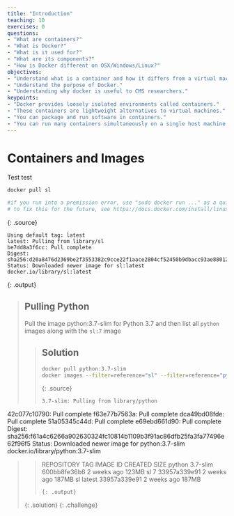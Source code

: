 ```yaml
---
title: "Introduction"
teaching: 10
exercises: 0
questions:
- "What are containers?"
- "What is Docker?"
- "What is it used for?"
- "What are its components?"
- "How is Docker different on OSX/Windows/Linux?"
objectives:
- "Understand what is a container and how it differs from a virtual machine."
- "Understand the purpose of Docker."
- "Understanding why docker is useful to CMS researchers."
keypoints:
- "Docker provides loosely isolated environments called containers."
- "These containers are lightweight alternatives to virtual machines."
- "You can package and run software in containers."
- "You can run many containers simultaneously on a single host machine."
---
```


# Containers and Images

Test test

~~~bash
docker pull sl

#if you run into a premission error, use "sudo docker run ..." as a quick fix
# to fix this for the future, see https://docs.docker.com/install/linux/linux-postinstall/
~~~
{: .source}


~~~
Using default tag: latest
latest: Pulling from library/sl
be7dd8a3f6cc: Pull complete
Digest: sha256:d20a8476d2369be2f3553382c9cce22f1aace2804cf52450b9dbacc93ae88012
Status: Downloaded newer image for sl:latest
docker.io/library/sl:latest
~~~
{: .output}

> ## Pulling Python
>
> Pull the image python:3.7-slim for Python 3.7 and then list all `python` images along with the `sl:7` image
>
> > ## Solution
> >
> > ~~~bash
> > docker pull python:3.7-slim
> > docker images --filter=reference="sl" --filter=reference="python"
> > ~~~
> > {: .source}
> >
> > ~~~
> > 3.7-slim: Pulling from library/python
42c077c10790: Pull complete
f63e77b7563a: Pull complete
dca49bd08fde: Pull complete
51a05345c44d: Pull complete
e69ebd661d90: Pull complete
Digest: sha256:f61a4c6266a902630324fc10814b1109b3f91ac86dfb25fa3fa77496e62f96f5
Status: Downloaded newer image for python:3.7-slim
docker.io/library/python:3.7-slim
> > 
> > REPOSITORY   TAG        IMAGE ID       CREATED       SIZE
> > python       3.7-slim   600bb8fe36b6   2 weeks ago   123MB
> > sl           7          33957a339e91   2 weeks ago   187MB
> > sl           latest     33957a339e91   2 weeks ago   187MB
> > ~~~
> > {: .output}
> {: .solution}
{: .challenge}


